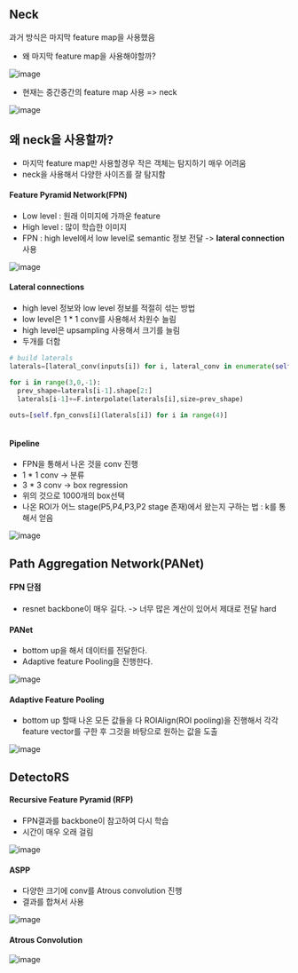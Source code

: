 ## Neck
과거 방식은 마지막 feature map을 사용했음
* 왜 마지막 feature map을 사용해야할까?

![image](https://user-images.githubusercontent.com/63588046/159216626-b5ec4058-55d9-478f-9e20-c46b8f3d959d.png)

* 현재는 중간중간의 feature map 사용 => neck

![image](https://user-images.githubusercontent.com/63588046/159216684-d912ff97-3b0a-46c6-960e-b0b31ef70734.png)


## 왜 neck을 사용할까?
* 마지막 feature map만 사용할경우 작은 객체는 탐지하기 매우 어려움
* neck을 사용해서 다양한 사이즈를 잘 탐지함


#### Feature Pyramid Network(FPN)
* Low level : 원래 이미지에 가까운 feature
* High level : 많이 학습한 이미지
* FPN : high level에서 low level로 semantic 정보 전달 -> **lateral connection** 사용

![image](https://user-images.githubusercontent.com/63588046/159422909-16d909c8-f877-418d-8566-d14f0dd1b7ad.png)

#### Lateral connections
* high level 정보와 low level 정보를 적절히 섞는 방법
* low level은 1 * 1 conv를 사용해서 차원수 늘림
* high level은 upsampling 사용해서 크기를 늘림
* 두개를 더함

```python
# build laterals
laterals=[lateral_conv(inputs[i]) for i, lateral_conv in enumerate(self.lateral_convs)]

for i in range(3,0,-1):
  prev_shape=laterals[i-1].shape[2:]
  laterals[i-1]+=F.interpolate(laterals[i],size=prev_shape)
  
outs=[self.fpn_convs[i](laterals[i]) for i in range(4)]



```


#### Pipeline
* FPN을 통해서 나온 것을 conv 진행
* 1 * 1 conv -> 분류
* 3 * 3 conv -> box regression
* 위의 것으로 1000개의 box선택
* 나온 ROI가 어느 stage(P5,P4,P3,P2 stage 존재)에서 왔는지 구하는 법 : k를 통해서 얻음

![image](https://user-images.githubusercontent.com/63588046/159424329-3e653968-68f5-49fd-8080-72917c1da1ca.png)




## Path Aggregation Network(PANet)

#### FPN 단점
* resnet backbone이 매우 길다. -> 너무 많은 계산이 있어서 제대로 전달 hard

#### PANet
* bottom up을 해서 데이터를 전달한다.
* Adaptive feature Pooling을 진행한다.

![image](https://user-images.githubusercontent.com/63588046/159453486-ae4f9749-7aef-4c20-860c-f172d020b11f.png)



#### Adaptive Feature Pooling
* bottom up 할때 나온 모든 값들을 다 ROIAlign(ROI pooling)을 진행해서 각각 feature vector를 구한 후 그것을 바탕으로 원하는 값을 도출

![image](https://user-images.githubusercontent.com/63588046/159454085-72d799d8-1282-4782-b08b-3aa8311b2964.png)



## DetectoRS

#### Recursive Feature Pyramid (RFP)
* FPN결과를 backbone이 참고하여 다시 학습
* 시간이 매우 오래 걸림

![image](https://user-images.githubusercontent.com/63588046/159454732-8cb97af4-8d75-4dbb-b088-e787f0682850.png)


#### ASPP
* 다양한 크기에 conv를 Atrous convolution 진행
* 결과를 합쳐서 사용

![image](https://user-images.githubusercontent.com/63588046/159456371-daccb6a9-6cdc-4d30-803c-c2bad1a28d01.png)


#### Atrous Convolution

![image](https://user-images.githubusercontent.com/63588046/159456011-17ef1fbf-5405-454a-8329-8f942cc1b27a.png)

